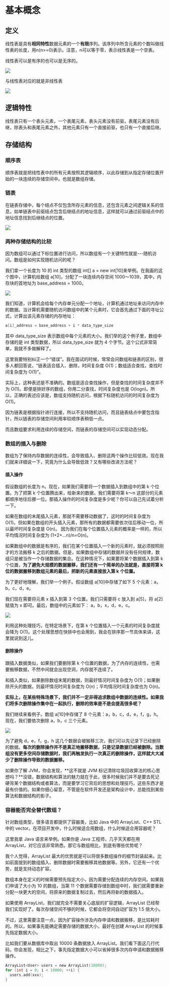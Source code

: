 # 基本概念

## 定义

线性表是具有**相同特性**数据元素的一个**有限**序列。该序列中所含元素的个数叫做线性表的长度，用n\(n&gt;=0\)表示。注意，n可以等于零，表示线性表是一个空表。

线性表可以是有序的也可以是无序的。

![](../.gitbook/assets/image%20%2842%29.png)

与线性表对应的就是非线性表

![](../.gitbook/assets/image%20%2840%29.png)

## 逻辑特性

线性表只有一个表头元素，一个表尾元素，表头元素没有前驱，表尾元素没有后继，除表头和表尾元素之外，其他元素只有一个直接前驱，也只有一个直接后继。

## 存储结构

### 顺序表

顺序表就是把线性表中的所有元素按照其逻辑顺序，以此存储到从指定存储位置开始的一块连续的存储空间中。也就是数组存储。

### 链表

在链表存储中，每个结点不仅包含所存元素的信息，还包含元素之间逻辑关系的信息，如单链表中前驱结点包含后继结点的地址信息，这样就可以通过前驱结点中的地址信息找到后继结点的位置。

![](../.gitbook/assets/image%20%2843%29.png)

### 两种存储结构的比较

因为数组可以通过下标位置进行访问，所以数组有一个关键特性就是---随机访问。数组是如何实现随机访问的呢？

我们拿一个长度为 10 的 int 类型的数组 int\[\] a = new int\[10\]来举例。在我画的这个图中，计算机给数组 a\[10\]，分配了一块连续内存空间 1000～1039，其中，内存块的首地址为 base\_address = 1000。

![](../.gitbook/assets/image%20%2839%29.png)

我们知道，计算机会给每个内存单元分配一个地址，计算机通过地址来访问内存中的数据。当计算机需要随机访问数组中的某个元素时，它会首先通过下面的寻址公式，计算出该元素存储的内存地址：

```c
a[i]_address = base_address + i * data_type_size
```

其中 data\_type\_size 表示数组中每个元素的大小。我们举的这个例子里，数组中存储的是 int 类型数据，所以 data\_type\_size 就为 4 个字节。这个公式非常简单，我就不多做解释了。

这里我要特别纠正一个“错误”。我在面试的时候，常常会问数组和链表的区别，很多人都回答说，“链表适合插入、删除，时间复杂度 O\(1\)；数组适合查找，查找时间复杂度为 O\(1\)”。

实际上，这种表述是不准确的。数组是适合查找操作，但是查找的时间复杂度并不为 O\(1\)。即便是排好序的数组，你用二分查找，时间复杂度也是 O\(logn\)。所以，正确的表述应该是，数组支持随机访问，根据下标随机访问的时间复杂度为 O\(1\)。

因为链表是根据指针进行连接，所以不支持随机访问，而且链表结点中要包含指针，所以链表的存储空间利用率较顺序表稍低一点。

而且数组要求利用连续的存储空间，而链表的存储空间可以实现动态分配。

### 数组的插入与删除

数组为了保持内存数据的连续性，会导致插入、删除这两个操作比较低效。现在我们就来详细说一下，究竟为什么会导致低效？又有哪些改进方法呢？

#### 插入操作

假设数组的长度为 n，现在，如果我们需要将一个数据插入到数组中的第 k 个位置。为了把第 k 个位置腾出来，给新来的数据，我们需要将第 k～n 这部分的元素都顺序地往后挪一位。那插入操作的时间复杂度是多少呢？你可以自己先试着分析一下。

如果在数组的末尾插入元素，那就不需要移动数据了，这时的时间复杂度为 O\(1\)。但如果在数组的开头插入元素，那所有的数据都需要依次往后移动一位，所以最坏时间复杂度是 O\(n\)。 因为我们在每个位置插入元素的概率是一样的，所以平均情况时间复杂度为 \(1+2+…n\)/n=O\(n\)。

如果数组中的数据是有序的，我们在某个位置插入一个新的元素时，就必须按照刚才的方法搬移 k 之后的数据。但是，如果数组中存储的数据并没有任何规律，数组只是被当作一个存储数据的集合。在这种情况下，如果要将某个数据插入到第 k 个位置，**为了避免大规模的数据搬移，我们还有一个简单的办法就是，直接将第 k 位的数据搬移到数组元素的最后，把新的元素直接放入第 k 个位置。**

为了更好地理解，我们举一个例子。假设数组 a\[10\]中存储了如下 5 个元素：a，b，c，d，e。

我们现在需要将元素 x 插入到第 3 个位置。我们只需要将 c 放入到 a\[5\]，将 a\[2\]赋值为 x 即可。最后，数组中的元素如下： a，b，x，d，e，c。

![](../.gitbook/assets/image%20%2848%29.png)

利用这种处理技巧，在特定场景下，在第 k 个位置插入一个元素的时间复杂度就会降为 O\(1\)。这个处理思想在快排中也会用到，我会在排序那一节具体来讲，这里就说到这儿。

#### 删除操作

跟插入数据类似，如果我们要删除第 k 个位置的数据，为了内存的连续性，也需要搬移数据，不然中间就会出现空洞，内存就不连续了。

和插入类似，如果删除数组末尾的数据，则最好情况时间复杂度为 O\(1\)；如果删除开头的数据，则最坏情况时间复杂度为 O\(n\)；平均情况时间复杂度也为 O\(n\)。

**实际上，在某些特殊场景下，我们并不一定非得追求数组中数据的连续性。如果我们将多次删除操作集中在一起执行，删除的效率是不是会提高很多呢？**

我们继续来看例子。数组 a\[10\]中存储了 8 个元素：a，b，c，d，e，f，g，h。现在，我们要依次删除 a，b，c 三个元素。

![](../.gitbook/assets/image%20%2845%29.png)

为了避免 d，e，f，g，h 这几个数据会被搬移三次，我们可以先记录下已经删除的数据。**每次的删除操作并不是真正地搬移数据，只是记录数据已经被删除。当数组没有更多空间存储数据时，我们再触发执行一次真正的删除操作，这样就大大减少了删除操作导致的数据搬移。**

如果你了解 JVM，你会发现，**这不就是 JVM 标记清除垃圾回收算法的核心思想吗？**没错，数据结构和算法的魅力就在于此，很多时候我们并不是要去死记硬背某个数据结构或者算法，而是要学习它背后的思想和处理技巧，这些东西才是最有价值的。如果你细心留意，不管是在软件开发还是架构设计中，总能找到某些算法和数据结构的影子。

### 容器能否完全替代数组？

针对数组类型，很多语言都提供了容器类，比如 Java 中的 ArrayList、C++ STL 中的 vector。在项目开发中，什么时候适合用数组，什么时候适合用容器呢？

这里我拿 Java 语言来举例。如果你是 Java 工程师，几乎天天都在用 ArrayList，对它应该非常熟悉。那它与数组相比，到底有哪些优势呢？

我个人觉得，ArrayList 最大的优势就是可以将很多数组操作的细节封装起来。比如前面提到的数组插入、删除数据时需要搬移其他数据等。另外，它还有一个优势，就是支持动态扩容。

数组本身在定义的时候需要预先指定大小，因为需要分配连续的内存空间。如果我们申请了大小为 10 的数组，当第 11 个数据需要存储到数组中时，我们就需要重新分配一块更大的空间，将原来的数据复制过去，然后再将新的数据插入。

如果使用 ArrayList，我们就完全不需要关心底层的扩容逻辑，ArrayList 已经帮我们实现好了。每次存储空间不够的时候，它都会将空间自动扩容为 1.5 倍大小。

不过，这里需要注意一点，因为扩容操作涉及内存申请和数据搬移，是比较耗时的。所以，如果事先能确定需要存储的数据大小，最好在创建 ArrayList 的时候事先指定数据大小。

比如我们要从数据库中取出 10000 条数据放入 ArrayList。我们看下面这几行代码，你会发现，相比之下，事先指定数据大小可以省掉很多次内存申请和数据搬移操作。

```c
ArrayList<User> users = new ArrayList(10000);
for (int i = 0; i < 10000; ++i) {
  users.add(xxx);
}
```

